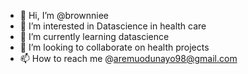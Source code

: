 - 👋 Hi, I’m @brownniee
- 👀 I’m interested in Datascience in health care 
- 🌱 I’m currently learning datascience
- 💞️ I’m looking to collaborate on health projects 
- 📫 How to reach me @aremuodunayo98@gmail.com

<!---
brownniee/brownniee is a ✨ special ✨ repository because its `README.md` (this file) appears on your GitHub profile.
You can click the Preview link to take a look at your changes.
--->
